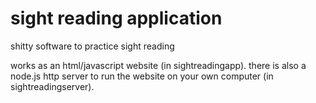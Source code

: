 # sight reading application

shitty software to practice sight reading

works as an html/javascript website (in sightreadingapp).
there is also a node.js http server to run the website on your own
computer (in sightreadingserver).
